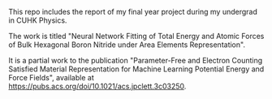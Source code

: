 This repo includes the report of my final year project during my undergrad in CUHK Physics. 

The work is titled "Neural Network Fitting of Total Energy and Atomic Forces of Bulk Hexagonal Boron Nitride under Area Elements Representation".

It is a partial work to the publication "Parameter-Free and Electron Counting Satisfied Material Representation for Machine Learning Potential Energy and Force Fields", available at https://pubs.acs.org/doi/10.1021/acs.jpclett.3c03250.
